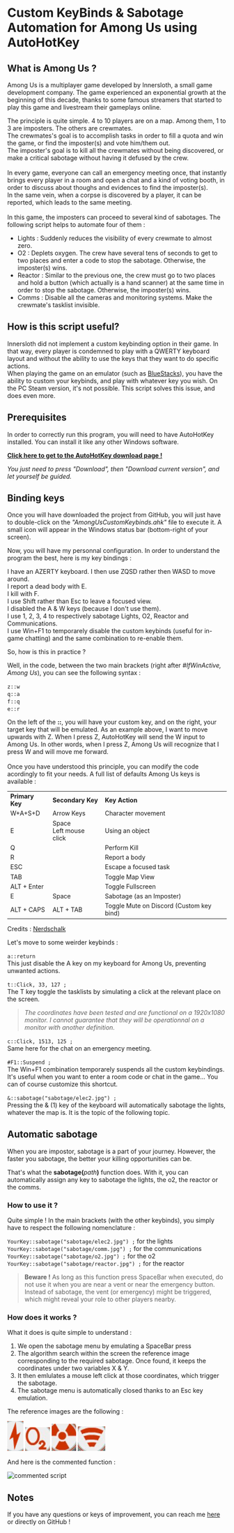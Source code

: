 # Custom KeyBinds & Sabotage Automation for Among Us using AutoHotKey

## What is Among Us ?

Among Us is a multiplayer game developed by Innersloth, a small game development company. The game experienced an exponential growth at the beginning of this decade, thanks to some famous streamers that started to play this game and livestream their gameplays online.

The principle is quite simple. 4 to 10 players are on a map. Among them, 1 to 3 are imposters. The others are crewmates.<br>
The crewmates's goal is to accomplish tasks in order to fill a quota and win the game, or find the imposter(s) and vote him/them out.<br>
The imposter's goal is to kill all the crewmates without being discovered, or make a critical sabotage without having it defused by the crew.
<br><br>
In every game, everyone can call an emergency meeting once, that instantly brings every player in a room and open a chat and a kind of voting booth, in order to discuss about thoughs and evidences to find the imposter(s).<br>
In the same vein, when a corpse is discovered by a player, it can be reported, which leads to the same meeting.
<br><br>
In this game, the imposters can proceed to several kind of sabotages. The following script helps to automate four of them :
<br>

* Lights : Suddenly reduces the visibility of every crewmate to almost zero.
* O2 : Deplets oxygen. The crew have several tens of seconds to get to two places and enter a code to stop the sabotage. Otherwise, the imposter(s) wins.
* Reactor : Similar to the previous one, the crew must go to two places and hold a button (which actually is a hand scanner) at the same time in order to stop the sabotage. Otherwise, the imposter(s) wins.
* Comms : Disable all the cameras and monitoring systems. Make the crewmate's tasklist invisible. 


## How is this script useful?

Innersloth did not implement a custom keybinding option in their game. In that way, every player is condemned to play with a QWERTY keyboard layout and without the ability to use the keys that they want to do specific actions.<br>
When playing the game on an emulator (such as [BlueStacks](https://www.bluestacks.com/fr/index.html)), you have the ability to custom your keybinds, and play with whatever key you wish. On the PC Steam version, it's not possible. This script solves this issue, and does even more.

## Prerequisites

In order to correctly run this program, you will need to have AutoHotKey installed. You can install it like any other Windows software.

**[Click here to get to the AutoHotKey download page !](https://www.autohotkey.com/)**

_You just need to press "Download", then "Download current version", and let yourself be guided._

## Binding keys
Once you will have downloaded the project from GitHub, you will just have to double-click on the _"AmongUsCustomKeybinds.ahk"_ file to execute it. A small icon will appear in the Windows status bar (bottom-right of your screen).

Now, you will have my personnal configuration. In order to understand the program the best, here is my key bindings :

I have an AZERTY keyboard. I then use ZQSD rather then WASD to move around.<br>
I report a dead body with E.<br>
I kill with F.<br>
I use Shift rather than Esc to leave a focused view.<br>
I disabled the A & W keys (because I don't use them).<br>
I use 1, 2, 3, 4 to respectively sabotage Lights, O2, Reactor and Communications.<br>
I use Win+F1 to temporarely disable the custom keybinds (useful for in-game chatting) and the same combination to re-enable them.

So, how is this in practice ?

Well, in the code, between the two main brackets (right after _#IfWinActive, Among Us_), you can see the following syntax :

<code>z::w<br>q::a<br>f::q<br>e::r</code>

On the left of the **::**, you will have your custom key, and on the right, your target key that will be emulated. As an example above, I want to move upwards with Z. When I press Z, AutoHotKey will send the W input to Among Us. In other words, when I press Z, Among Us will recognize that I press W and will move me forward.
<br><br>
Once you have understood this principle, you can modify the code acordingly to fit your needs. A full list of defaults Among Us keys is available :

<table>
<tbody>
<tr>
<td><b>Primary Key</b></td>
<td><b>Secondary Key</b></td>
<td><b>Key Action</b></td>
</tr>
<tr>
<td>W+A+S+D</td>
<td>Arrow Keys</td>
<td>Character movement</td>
</tr>
<tr>
<td>E</td>
<td>Space<br>
Left mouse click</td>
<td>Using an object</td>
</tr>
<tr>
<td>Q</td>
<td></td>
<td>Perform Kill</td>
</tr>
<tr>
<td>R</td>
<td></td>
<td>Report a body</td>
</tr>
<tr>
<td>ESC</td>
<td></td>
<td>Escape a focused task</td>
</tr>
<tr>
<td>TAB</td>
<td></td>
<td>Toggle Map View</td>
</tr>
<tr>
<td>ALT + Enter</td>
<td></td>
<td>Toggle Fullscreen</td>
</tr>
<tr>
<td>E</td>
<td>Space</td>
<td>Sabotage (as an Imposter)</td>
</tr>
<tr>
<td>ALT + CAPS</td>
<td>ALT + TAB</td>
<td>Toggle Mute on Discord (Custom key bind)</td>
</tr>
</tbody>
</table>

Credits : [Nerdschalk](https://nerdschalk.com/among-us-keyboard-controls/)

Let's move to some weirder keybinds :

<code>a::return</code><br>
This just disable the A key on my keyboard for Among Us, preventing unwanted actions.

<code>t::Click, 33, 127  ;</code><br>
The T key toggle the tasklists by simulating a click at the relevant place on the screen.

>_The coordinates have been tested and are functional on a 1920x1080 monitor. I cannot guarantee that they will be operationnal on a monitor with another definition._

<code>c::Click, 1513, 125  ;</code><br>
Same here for the chat on an emergency meeting.

<code>#F1::Suspend  ;</code><br>
The Win+F1 combination temporarely suspends all the custom keybindings. It's useful when you want to enter a room code or chat in the game... You can of course customize this shortcut.

<code>&::sabotage("sabotage/elec2.jpg")	;</code><br>
Pressing the & (1) key of the keyboard will automatically sabotage the lights, whatever the map is. It is the topic of the following topic.

## Automatic sabotage

When you are impostor, sabotage is a part of your journey. However, the faster you sabotage, the better your killing opportunities can be.

That's what the <b>sabotage(</b>_path_<b>)</b> function does. With it, you can automatically assign any key to sabotage the lights, the o2, the reactor or the comms.

### How to use it ?

Quite simple ! In the main brackets (with the other keybinds), you simply have to respect the following nomenclature :

<code>YourKey::sabotage("sabotage/elec2.jpg")	;</code> for the lights<br>
<code>YourKey::sabotage("sabotage/comm.jpg")	;</code> for the communications<br>
<code>YourKey::sabotage("sabotage/o2.jpg")	;</code> for the o2<br>
<code>YourKey::sabotage("sabotage/reactor.jpg")	;</code> for the reactor<br>

>**Beware !** As long as this function press SpaceBar when executed, do not use it when you are near a vent or near the emergency button. Instead of sabotage, the vent (or emergency) might be triggered, which might reveal your role to other players nearby.

### How does it works ?

What it does is quite simple to understand :

1. We open the sabotage menu by emulating a SpaceBar press
2. The algorithm search within the screen the reference image corresponding to the required sabotage. Once found, it keeps the coordinates under two variables X & Y.
3. It then emlulates a mouse left click at those coordinates, which trigger the sabotage.
4. The sabotage menu is automatically closed thanks to an Esc key emulation.

The reference images are the following :

![elec2](sabotage/elec2.jpg)
![o2](sabotage/o2.jpeg)
![reactor](sabotage/reactor.jpeg)
![comm](sabotage/comm.jpeg)

And here is the commented function :

![commented script](https://www.pixenli.com/miniature/hFejm0nV)

## Notes

If you have any questions or keys of improvement, you can reach me [here](https://www.linkedin.com/in/loic-etienne/) or directly on GitHub !